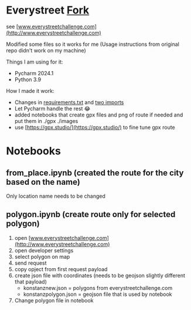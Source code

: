 # Everystreet [Fork](https://github.com/matejker/everystreet)
see [www.everystreetchallenge.com](http://www.everystreetchallenge.com)
 
Modified some files so it works for me (Usage instructions from original repo didn't work on my machine)

Things I am using for it:
-  Pycharm 2024.1
- Python 3.9

How I made it work:
- Changes in [requirements.txt](https://github.com/TobiTgl/everystreet/commit/41e5ad3d1c661be9c7514ac07e502a06c341a574) and  [two imports](https://github.com/TobiTgl/everystreet/commit/598f63bda133a1289a229ac637cc451146ebcef6)
- Let Pycharm handle the rest  😂 
- added notebooks that create gpx files and png of route if needed and put them in ./gpx ./images
- use [https://gpx.studio/](https://gpx.studio/) to fine tune gpx route

# Notebooks
## from_place.ipynb (created the route for the city based on the name)
Only location name needs to be changed

## polygon.ipynb (create route only for selected polygon)
1. open [www.everystreetchallenge.com](http://www.everystreetchallenge.com) 
2. open developer settings 
3. select polygon on map
4. send request
5. copy opject from first request payload
6. create json file with coordinates (needs to be geojson slightly different that payload)
    - konstanznew.json = polygons from everystreetchallenge.com
    - konstanzpolygon.json = geojson file that is used by notebook
7. Change polygon file in notebook
